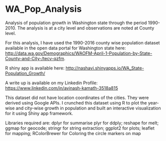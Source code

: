 # WA_Pop_Analysis

Analysis of population growth in Washington state through the period 1990-2010. The analysis is at a city level and observations are noted at County level.

For this analysis, I have used the 1990-2016 county wise population dataset available in the open data portal for Washington state here: http://data.wa.gov/Demographics/WAOFM-April-1-Population-by-State-County-and-City-/tecv-qzfm. 

R shiny app is available here: http://nashavi.shinyapps.io/WA_State-Population_Growth/

A write up is available on my Linkedin Profile: https://www.linkedin.com/in/avinash-kamath-3518a815

This dataset did not have location coordinates of the cities. They were derived using Google APIs. I crunched this dataset using R to plot the year-wise and city-wise growth in population and built an interactive visualization for it using Shiny app framework.

Libraries required are:
dplyr for summarise
plyr for ddply;
reshape for melt;
ggmap for geocode;
stringr for string extraction;
ggplot2 for plots;
leaflet for mapping;
RColorBrewer for Coloring the circle markers on map
